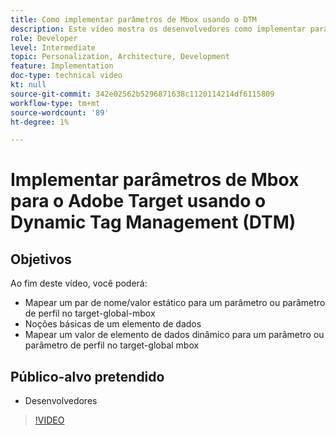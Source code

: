 ```yaml
---
title: Como implementar parâmetros de Mbox usando o DTM
description: Este vídeo mostra os desenvolvedores como implementar parâmetros mbox usando a Ativação do Adobe, anteriormente conhecida como Gerenciamento dinâmico de tags do Adobe (DTM).
role: Developer
level: Intermediate
topic: Personalization, Architecture, Development
feature: Implementation
doc-type: technical video
kt: null
source-git-commit: 342e02562b5296871638c1120114214df6115809
workflow-type: tm+mt
source-wordcount: '89'
ht-degree: 1%

---
```



# Implementar parâmetros de Mbox para o Adobe Target usando o Dynamic Tag Management (DTM)

## Objetivos

Ao fim deste vídeo, você poderá:

* Mapear um par de nome/valor estático para um parâmetro ou parâmetro de perfil no target-global-mbox
* Noções básicas de um elemento de dados
* Mapear um valor de elemento de dados dinâmico para um parâmetro ou parâmetro de perfil no target-global mbox

## Público-alvo pretendido

* Desenvolvedores

>[!VIDEO](https://video.tv.adobe.com/v/17383/?quality=12)